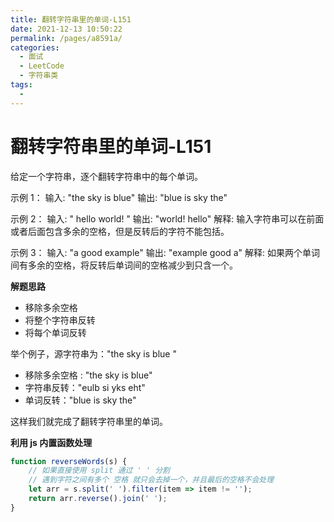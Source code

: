 ```yaml
---
title: 翻转字符串里的单词-L151
date: 2021-12-13 10:50:22
permalink: /pages/a8591a/
categories:
  - 面试
  - LeetCode
  - 字符串类
tags:
  - 
---
```


# 翻转字符串里的单词-L151

给定一个字符串，逐个翻转字符串中的每个单词。

示例 1：
输入: "the sky is blue"
输出: "blue is sky the"

示例 2：
输入: "  hello world!  "
输出: "world! hello"
解释: 输入字符串可以在前面或者后面包含多余的空格，但是反转后的字符不能包括。

示例 3：
输入: "a good   example"
输出: "example good a"
解释: 如果两个单词间有多余的空格，将反转后单词间的空格减少到只含一个。

**解题思路**

- 移除多余空格
- 将整个字符串反转
- 将每个单词反转

举个例子，源字符串为："the sky is blue "

- 移除多余空格 : "the sky is blue"
- 字符串反转："eulb si yks eht"
- 单词反转："blue is sky the"

这样我们就完成了翻转字符串里的单词。

**利用 js 内置函数处理**

```ts
function reverseWords(s) {
    // 如果直接使用 split 通过 ' ' 分割
    // 遇到字符之间有多个 空格 就只会去掉一个，并且最后的空格不会处理
    let arr = s.split(' ').filter(item => item != '');
    return arr.reverse().join(' ');
}
```